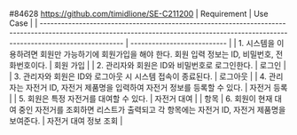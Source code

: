 #84628
https://github.com/timidlione/SE-C211200
| Requirement                                                                                                                                                                         | Use Case                    |
| ----------------------------------------------------------------------------------------------------------------------------------------------------------------------------------- | --------------------------- |
| 1. 시스템을 이용하려면 회원만 가능하기에 회원가입을 해야 한다. 회원 입력 정보는 ID, 비밀번호, 전화번호이다.                              | 회원 가입                   |
| 2. 관리자와 회원은 ID와 비밀번호로 로그인한다.                                                                                                                                      | 로그인                      |
| 3. 관리자와 회원은 ID와 로그아웃 시 시스템 접속이 종료된다.                                                                                                                         | 로그아웃                    |
| 4. 관리자는 자전거 ID, 자전거 제품명을 입력하여 자전거 정보를 등록할 수 있다.                                              | 자전거 등록                 |
| 5. 회원은 특정 자전거를 대여할 수 있다. | 자전거 대여             |                                                                                            | 항목 
| 6. 회원이 현재 대여 중인 자전거를 조회하면 리스트가 출력되고 각 항목에는 자전거 ID, 자전거 제품명을 보여준다.                                                                                                          | 자전거 대여 정보 조회       |